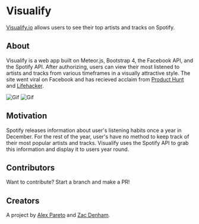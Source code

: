# Visualify

[Visualify.io](https://visualify.io) allows users to see their top artists and tracks on Spotify.

## About

Visualify is a web app built on Meteor.js, Bootstrap 4, the Facebook API, and the Spotify API. After authorizing, users can view their most listened to artists and tracks from various timeframes in a visually attractive style. The site went viral on Facebook and has recieved acclaim from [Product Hunt](https://www.producthunt.com/tech/visualify) and [Lifehacker](http://lifehacker.com/visualify-shows-off-your-spotify-listening-habits-trac-1787766510). 

![Gif](http://i.imgur.com/32KW8Oy.jpg)
![Gif](http://i.imgur.com/n7uPvXH.gif)

## Motivation

Spotify releases information about user's listening habits once a year in December. For the rest of the year, user's have no method to keep track of their most popular artists and tracks. Visualify uses the Spotify API to grab this information and display it to users year round.

## Contributors

Want to contribute? Start a branch and make a PR!

## Creators

A project by [Alex Pareto](https://alexpareto.com) and [Zac Denham](http://zacharydenham.me).
